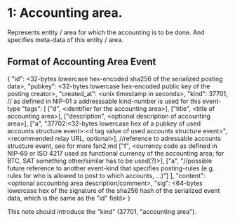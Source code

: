 # 1: Accounting area.

Represents entity / area for which the accounting is to be done. And specifies meta-data of this entity / area.

## Format of Accounting Area Event

  \{
    "id": \<32-bytes lowercase hex-encoded sha256 of the serialized posting data\>,
    "pubkey": \<32-bytes lowercase hex-encoded public key of the posting creator\>,
    "created_at": \<unix timestamp in seconds\>,
    "kind": 37701, // as defined in NIP-01 a addresssable kind-number is used for this event-type
    "tags": \[
      \["d", \<identifier for the accounting area\>\],
      \["title", \<title of accounting area\>],
      \["description", \<optional description of accounting area\>],
      \["a", "37702:\<32-bytes lowercase hex of a pubkey of used accounts structure event\>:\<d tag value of used accounts structure event>", \<recommended relay URL, optional\>\], //reference to adressable accounts structure event, see for more fan2.md
      \["f", \<currency code as defined in NIP-69 or ISO 4217 used as functional currency of the accounting area; for BTC, SAT something other/similar has to be used\(?\)\>\],
      \["a", "//possible future reference to another event-kind that specifies posting-rules \(e.g. rules for who is allowed to post to which accounts, ...\)"\]
    \],
    "content": \<optional accounting area description/comment\>,
    "sig": \<64-bytes lowercase hex of the signature of the sha256 hash of the serialized event data, which is the same as the "id" field\>
  \}

This note should introduce the "kind" \(37701, "accounting area"\).
